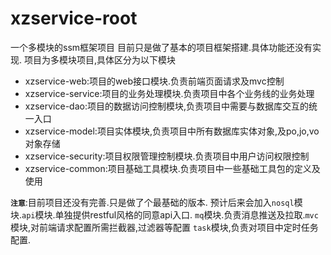 # xzservice-root
一个多模块的ssm框架项目
目前只是做了基本的项目框架搭建.具体功能还没有实现.
项目为多模块项目,具体区分为以下模块
- xzservice-web:项目的web接口模块.负责前端页面请求及mvc控制
- xzservice-service:项目的业务处理模块.负责项目中各个业务线的业务处理
- xzservice-dao:项目的数据访问控制模块,负责项目中需要与数据库交互的统一入口
- xzservice-model:项目实体模块,负责项目中所有数据库实体对象,及po,jo,vo对象存储
- xzservice-security:项目权限管理控制模块.负责项目中用户访问权限控制
- xzservice-common:项目基础工具模块.负责项目中一些基础工具包的定义及使用

**`注意`**:目前项目还没有完善.只是做了个最基础的版本.
预计后来会加入`nosql`模块.`api`模块.单独提供restful风格的同意api入口.
`mq`模块.负责消息推送及拉取.`mvc`模块,对前端请求配置所需拦截器,过滤器等配置
`task`模块,负责对项目中定时任务配置.
